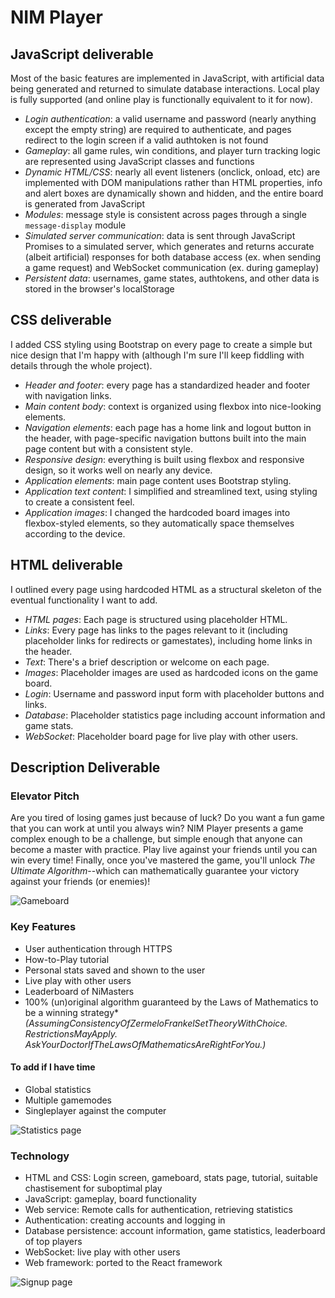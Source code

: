 # NIM Player

## JavaScript deliverable

Most of the basic features are implemented in JavaScript, with artificial data being generated and returned to simulate database interactions. Local play is fully supported (and online play is functionally equivalent to it for now).

- *Login authentication*: a valid username and password (nearly anything except the empty string) are required to authenticate, and pages redirect to the login screen if a valid authtoken is not found
- *Gameplay*: all game rules, win conditions, and player turn tracking logic are represented using JavaScript classes and functions
- *Dynamic HTML/CSS*: nearly all event listeners (onclick, onload, etc) are implemented with DOM manipulations rather than HTML properties, info and alert boxes are dynamically shown and hidden, and the entire board is generated from JavaScript
- *Modules*: message style is consistent across pages through a single `message-display` module
- *Simulated server communication*: data is sent through JavaScript Promises to a simulated server, which generates and returns accurate (albeit artificial) responses for both database access (ex. when sending a game request) and WebSocket communication (ex. during gameplay)
- *Persistent data*: usernames, game states, authtokens, and other data is stored in the browser's localStorage

## CSS deliverable

I added CSS styling using Bootstrap on every page to create a simple but nice design that I'm happy with (although I'm sure I'll keep fiddling with details through the whole project).

- *Header and footer*: every page has a standardized header and footer with navigation links.
- *Main content body*: context is organized using flexbox into nice-looking elements.
- *Navigation elements*: each page has a home link and logout button in the header, with page-specific navigation buttons built into the main page content but with a consistent style.
- *Responsive design*: everything is built using flexbox and responsive design, so it works well on nearly any device.
- *Application elements*: main page content uses Bootstrap styling.
- *Application text content*: I simplified and streamlined text, using styling to create a consistent feel.
- *Application images*: I changed the hardcoded board images into flexbox-styled elements, so they automatically space themselves according to the device.

## HTML deliverable

I outlined every page using hardcoded HTML as a structural skeleton of the eventual functionality I want to add.

- *HTML pages*: Each page is structured using placeholder HTML.
- *Links*: Every page has links to the pages relevant to it (including placeholder links for redirects or gamestates), including home links in the header.
- *Text*: There's a brief description or welcome on each page.
- *Images*: Placeholder images are used as hardcoded icons on the game board.
- *Login*: Username and password input form with placeholder buttons and links.
- *Database*: Placeholder statistics page including account information and game stats.
- *WebSocket*: Placeholder board page for live play with other users.

## Description Deliverable

### Elevator Pitch

Are you tired of losing games just because of luck? Do you want a fun game that you can work at until you always win? NIM Player presents a game complex enough to be a challenge, but simple enough that anyone can become a master with practice. Play live against your friends until you can win every time! Finally, once you've mastered the game, you'll unlock _The Ultimate Algorithm_--which can mathematically guarantee your victory against your friends (or enemies)!

![Gameboard](img/gameboard.png)

### Key Features

- User authentication through HTTPS
- How-to-Play tutorial
- Personal stats saved and shown to the user
- Live play with other users
- Leaderboard of NiMasters
- 100% (un)original algorithm guaranteed by the Laws of Mathematics to be a winning strategy* _(AssumingConsistencyOfZermeloFrankelSetTheoryWithChoice. RestrictionsMayApply. AskYourDoctorIfTheLawsOfMathematicsAreRightForYou.)_

#### To add if I have time

- Global statistics
- Multiple gamemodes
- Singleplayer against the computer

![Statistics page](img/stats.png)

### Technology

- HTML and CSS: Login screen, gameboard, stats page, tutorial, suitable chastisement for suboptimal play
- JavaScript: gameplay, board functionality
- Web service: Remote calls for authentication, retrieving statistics
- Authentication: creating accounts and logging in
- Database persistence: account information, game statistics, leaderboard of top players
- WebSocket: live play with other users
- Web framework: ported to the React framework

![Signup page](img/signup.png)
